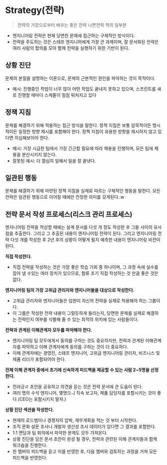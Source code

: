 # Strategy(전략)
> 전략의 거장으로부터 배우는 좋은 전략 나쁜전략 책의 일부분

- 엔지니어링 전략은 현재 당면한 문제에 접근하는 구체적인 방식이다.
- 전략을 주도하는 것은 스태프 엔지니어에게 가장 큰 과제이며, 잘 문서화된 전략은 여러 사람의 합의를 모아 함께 전략을 실행하기 위한 기반이 된다.

## 상황 진단
문제의 본질을 설명하는 이론으로, 문제의 근본적인 원인을 파악하는 것이 목적이다.
- 예시: 진행중인 작업이 너무 많아 어떤 작업도 끝내지 못하고 있으며, 스프린트를 새로 진행할 때마다 스케줄이 점점 뒤처지고 있다

## 정잭 지침
문제를 해결하기 위해 적용하는 접근 방식을 말한다. 정책 지침은 보통 암묵적이든 명시적이든 일정한 방향 제시를 포함해야 한다. 정책 지침이 유용한 방향을 제시하지 않고 있다면 의심해보아야 한다.
- 예시: 가장 시급한 팀에서 가장 긴근합 필요에 따라 채용을 진행하며, 모든 팀에 채용을 분산시키지 않는다.
- 잘못된 예시: 더 열심히 일해서 일을 잘 끝낸다.

## 일관된 행동
문제를 해결하기 위해 마련된 정책 지침을 실제로 따르는 구체적인 행동을 말한다.
모든 전략은 일관된 행동으로 이어질 때에만 진정한 의미를 갖게된다.:w

## 전략 문서 작성 프로세스(리스크 관리 프로세스)

엔지니어링 전략을 작성할 때에는 설계 문서를 다섯 개 정도 작성한 후 그들 사이의 유사점을 추출한다. 그리고 그 추출된 내용이 엔지니어링 전략이 된다.
그리고 엔지니어링 전략 다섯 개를 작성한 후 2년 후의 상황이 어떻게 될지 예측한 내용이 엔지니어링 비전이 된다.

**직접 작성한다.**
- 직접 전략을 작성하는 것은 가장 좋은 학습 기회 중 하나이며, 그 과정 속에 실수를 잡아 낼 수있는 여러 장치가 있으므로, 합류 초기 직접 작성하는 것 만큼 좋은 것은 없다.

**엔지니어링 팀의 가장 고위급 관리자와 엔지니어들을 대상으로 작성한다.**
- 고위급 관리자와 엔지니어들은 임원이 자신의 전략을 실제로 적용해야 하는 그룹이다.
- 이 그룹은 작성한 전략 내용이 그럴듯하게 들리는지, 당면한 문제를 실제로 해결하는 전략인지 여부를 식별해 줄 수 있는 최적의 위치에 있는 사람들이다.

**전략과 관계된 이해관계자 모두를 파악해야 한다.**
- 엔지니어링 팀 모두에게서 동의를 구하는 것도 중요하지만, 전략과 관계된 이해관계자를 파악하고 이해 관계자에게 동의를 구하는 것이 더 중요하다.
- 이해 관계자에는 경영진, 스태프 엔지니어, 고위급 엔지니어링 관리자, 비즈니스 및 제품 리더가 포함되어야 한다.

**전체 이해 관계자 중에서 초기에 신속하게 피드백을 제공할 수 있는 사람 2~5명을 선정한다.**
- 전랴긍ㄹ 초안을 공유하고 의견을 듣는 것은 전략 문서에 큰 도움이 된다.
- 여러 명의 수석 엔지니어, 몇명으ㅢ 직속 보고자, 제품 담당자를 포함시키는 것이 좋다.(CEO는 포함시키지 말자.)

**상황 진단 섹션을 작성한다.**
- 현재의 로드뱀이나 경쟁자의 압박, 재무계획을 적는 것 부터 시작한다.
- 조직 문화 설문 조사나 개발자 생산성 조사 데이터가 있다면 그 결과를 포함한다.
- 1:1 면담과 팀 회의에서 파악한 문제도 모두 가져온다.
- 상황 진단을 담은 문서 초안이 완성 될 경우, 전략과 관련된 이해 관계자들과 함께 워크숍을 진행한다.
- 한 멤버의 피드백을 듣고 이를 반영한 후, 다음 멤버와 검토하는 과정을 거쳐 모든 피드백을 반영한다.
